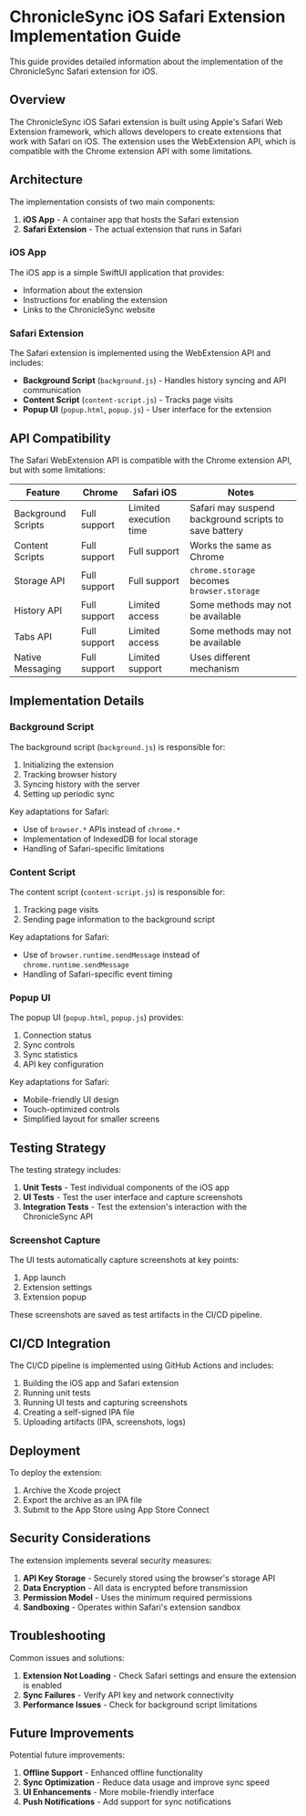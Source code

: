 # ChronicleSync iOS Safari Extension Implementation Guide

This guide provides detailed information about the implementation of the ChronicleSync Safari extension for iOS.

## Overview

The ChronicleSync iOS Safari extension is built using Apple's Safari Web Extension framework, which allows developers to create extensions that work with Safari on iOS. The extension uses the WebExtension API, which is compatible with the Chrome extension API with some limitations.

## Architecture

The implementation consists of two main components:

1. **iOS App** - A container app that hosts the Safari extension
2. **Safari Extension** - The actual extension that runs in Safari

### iOS App

The iOS app is a simple SwiftUI application that provides:

- Information about the extension
- Instructions for enabling the extension
- Links to the ChronicleSync website

### Safari Extension

The Safari extension is implemented using the WebExtension API and includes:

- **Background Script** (`background.js`) - Handles history syncing and API communication
- **Content Script** (`content-script.js`) - Tracks page visits
- **Popup UI** (`popup.html`, `popup.js`) - User interface for the extension

## API Compatibility

The Safari WebExtension API is compatible with the Chrome extension API, but with some limitations:

| Feature | Chrome | Safari iOS | Notes |
|---------|--------|------------|-------|
| Background Scripts | Full support | Limited execution time | Safari may suspend background scripts to save battery |
| Content Scripts | Full support | Full support | Works the same as Chrome |
| Storage API | Full support | Full support | `chrome.storage` becomes `browser.storage` |
| History API | Full support | Limited access | Some methods may not be available |
| Tabs API | Full support | Limited access | Some methods may not be available |
| Native Messaging | Full support | Limited support | Uses different mechanism |

## Implementation Details

### Background Script

The background script (`background.js`) is responsible for:

1. Initializing the extension
2. Tracking browser history
3. Syncing history with the server
4. Setting up periodic sync

Key adaptations for Safari:

- Use of `browser.*` APIs instead of `chrome.*`
- Implementation of IndexedDB for local storage
- Handling of Safari-specific limitations

### Content Script

The content script (`content-script.js`) is responsible for:

1. Tracking page visits
2. Sending page information to the background script

Key adaptations for Safari:

- Use of `browser.runtime.sendMessage` instead of `chrome.runtime.sendMessage`
- Handling of Safari-specific event timing

### Popup UI

The popup UI (`popup.html`, `popup.js`) provides:

1. Connection status
2. Sync controls
3. Sync statistics
4. API key configuration

Key adaptations for Safari:

- Mobile-friendly UI design
- Touch-optimized controls
- Simplified layout for smaller screens

## Testing Strategy

The testing strategy includes:

1. **Unit Tests** - Test individual components of the iOS app
2. **UI Tests** - Test the user interface and capture screenshots
3. **Integration Tests** - Test the extension's interaction with the ChronicleSync API

### Screenshot Capture

The UI tests automatically capture screenshots at key points:

1. App launch
2. Extension settings
3. Extension popup

These screenshots are saved as test artifacts in the CI/CD pipeline.

## CI/CD Integration

The CI/CD pipeline is implemented using GitHub Actions and includes:

1. Building the iOS app and Safari extension
2. Running unit tests
3. Running UI tests and capturing screenshots
4. Creating a self-signed IPA file
5. Uploading artifacts (IPA, screenshots, logs)

## Deployment

To deploy the extension:

1. Archive the Xcode project
2. Export the archive as an IPA file
3. Submit to the App Store using App Store Connect

## Security Considerations

The extension implements several security measures:

1. **API Key Storage** - Securely stored using the browser's storage API
2. **Data Encryption** - All data is encrypted before transmission
3. **Permission Model** - Uses the minimum required permissions
4. **Sandboxing** - Operates within Safari's extension sandbox

## Troubleshooting

Common issues and solutions:

1. **Extension Not Loading** - Check Safari settings and ensure the extension is enabled
2. **Sync Failures** - Verify API key and network connectivity
3. **Performance Issues** - Check for background script limitations

## Future Improvements

Potential future improvements:

1. **Offline Support** - Enhanced offline functionality
2. **Sync Optimization** - Reduce data usage and improve sync speed
3. **UI Enhancements** - More mobile-friendly interface
4. **Push Notifications** - Add support for sync notifications